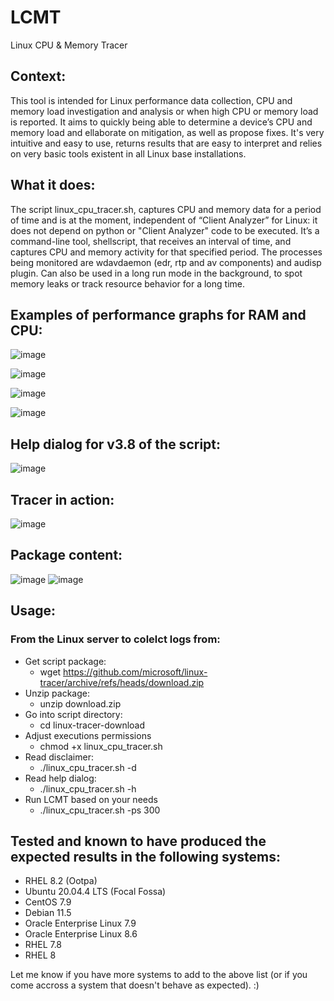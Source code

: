 # LCMT
Linux CPU & Memory Tracer

## Context:
This tool is intended for Linux performance data collection, CPU and memory load investigation and analysis or when high CPU or memory load is reported. 
It aims to quickly being able to determine a device’s CPU and memory load and ellaborate on mitigation, as well as propose fixes.
It's very intuitive and easy to use, returns results that are easy to interpret and relies on very basic tools existent in all Linux base installations.
## What it does:
The script linux_cpu_tracer.sh, captures CPU and memory data for a period of time and is at the moment, independent of “Client Analyzer” for Linux: it does not depend on python or "Client Analyzer" code to be executed. 
It’s a command-line tool, shellscript, that receives an interval of time, and captures CPU and memory activity for that specified period. The processes being monitored are wdavdaemon (edr, rtp and av components) and audisp plugin. Can also be used in a long run mode in the background, to spot memory leaks or track resource behavior for a long time.

## Examples of performance graphs for RAM and CPU:
![image](https://user-images.githubusercontent.com/113130572/194161484-c04fece5-ac7a-440f-b1f4-b221bdd6a344.png)

![image](https://user-images.githubusercontent.com/113130572/194161566-7e2be150-c480-485f-9eef-eee6941277b9.png)

![image](https://user-images.githubusercontent.com/113130572/194161596-32769f74-9035-4a47-9f71-4d5c160de1a5.png)

![image](https://user-images.githubusercontent.com/113130572/194161620-09b648ce-4eb1-4e3b-bb7c-6586fdc95263.png)

## Help dialog for v3.8 of the script:
![image](https://user-images.githubusercontent.com/113130572/194162759-8c2fc984-f49c-44bb-ae65-92cdf2fa21f0.png)

## Tracer in action:
![image](https://user-images.githubusercontent.com/113130572/194163405-f1d9c038-dce2-4da3-aa41-126849ace0bb.png)

## Package content:
![image](https://user-images.githubusercontent.com/113130572/194172441-2f072ffb-9360-40b4-8291-bc1a43a259cf.png)
![image](https://user-images.githubusercontent.com/113130572/194172355-9d9f2ac5-ad07-4a38-9534-9561164a151c.png)

## Usage:
### From the Linux server to colelct logs from:
- Get script package:
  - wget https://github.com/microsoft/linux-tracer/archive/refs/heads/download.zip
- Unzip package:
  - unzip download.zip
- Go into script directory:
  - cd linux-tracer-download
- Adjust executions permissions
  - chmod +x linux_cpu_tracer.sh
- Read disclaimer:
  - ./linux_cpu_tracer.sh -d
- Read help dialog:
  - ./linux_cpu_tracer.sh -h
- Run LCMT based on your needs
  - ./linux_cpu_tracer.sh -ps 300

## Tested and known to have produced the expected results in the following systems:
- RHEL 8.2 (Ootpa) 
- Ubuntu 20.04.4 LTS (Focal Fossa)
- CentOS 7.9
- Debian 11.5
- Oracle Enterprise Linux 7.9
- Oracle Enterprise Linux 8.6
- RHEL 7.8
- RHEL 8

Let me know if you have more systems to add to the above list (or if you come accross a system that doesn't behave as expected). :)





